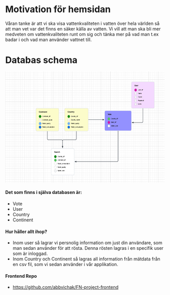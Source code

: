 # Motivation för hemsidan
Våran tanke är att vi ska visa vattenkvaliteten i vatten över hela världen så att man vet var det finns en säker källa av vatten. Vi vill att man ska bli mer medveten om vattenkvaliteten runt om sig och tänka mer på vad man t.ex badar i och vad man använder vattnet till. 

# Databas schema
<img src="https://github.com/abbindustrigymnasium/fn-projekt-4/blob/main/databas%20schema.png" width="600" height="350">

#### Det som finns i själva databasen är:
* Vote
* User
* Country
* Continent
#### Hur håller allt ihop?
* Inom user så lagrar vi persnolig information om just din användare, som man sedan använder för att rösta. Denna rösten lagras i en specifik user som är inloggad.
* Inom Country och Continent så lagras all information från mätdata från en csv fil, som vi sedan använder i vår applikation.

#### Frontend Repo
* https://github.com/abbvichak/FN-project-frontend
